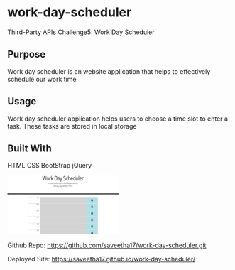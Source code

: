 # work-day-scheduler
Third-Party APIs Challenge5: Work Day Scheduler




## Purpose

Work day scheduler is an website application that helps to effectively schedule our work time

## Usage


Work day scheduler application helps users to choose a time slot to enter a task. These tasks are stored in local storage 

## Built With 


HTML
CSS
BootStrap
jQuery



<img src=".\assets\Images\Screenshot.png " width="50%" height="50%">


Github Repo: https://github.com/saveetha17/work-day-scheduler.git

Deployed Site: https://saveetha17.github.io/work-day-scheduler/

